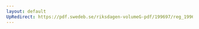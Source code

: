 ```yaml
---
layout: default
UpRedirect: https://pdf.swedeb.se/riksdagen-volumeG-pdf/199697/reg_199697/reg_199697_0250.pdf
---
```

